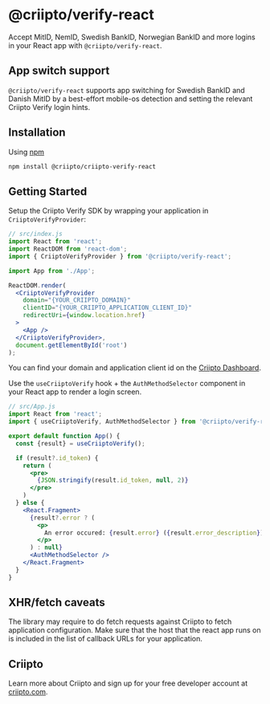 # @criipto/verify-react

Accept MitID, NemID, Swedish BankID, Norwegian BankID and more logins in your React app with `@criipto/verify-react`.

## App switch support

`@criipto/verify-react` supports app switching for Swedish BankID and Danish MitID by a best-effort mobile-os detection and setting the relevant Criipto Verify login hints.

## Installation

Using [npm](https://npmjs.org/)

```sh
npm install @criipto/criipto-verify-react
```

## Getting Started

Setup the Criipto Verify SDK by wrapping your application in `CriiptoVerifyProvider`:

```jsx
// src/index.js
import React from 'react';
import ReactDOM from 'react-dom';
import { CriiptoVerifyProvider } from '@criipto/verify-react';

import App from './App';

ReactDOM.render(
  <CriiptoVerifyProvider
    domain="{YOUR_CRIIPTO_DOMAIN}"
    clientID="{YOUR_CRIIPTO_APPLICATION_CLIENT_ID}"
    redirectUri={window.location.href}
  >
    <App />
  </CriiptoVerifyProvider>,
  document.getElementById('root')
);
```

You can find your domain and application client id on the [Criipto Dashboard](https://dashboard.criipto.com/).

Use the `useCriiptoVerify` hook + the `AuthMethodSelector` component in your React app to render a login screen.

```jsx
// src/App.js
import React from 'react';
import { useCriiptoVerify, AuthMethodSelector } from '@criipto/verify-react';

export default function App() {
  const {result} = useCriiptoVerify();

  if (result?.id_token) {
    return (
      <pre>
        {JSON.stringify(result.id_token, null, 2)}
      </pre>
    )
  } else {
    <React.Fragment>
      {result?.error ? (
        <p>
          An error occured: {result.error} ({result.error_description}). Please try again:
        </p>
      ) : null}
      <AuthMethodSelector />
    </React.Fragment>
  }
}
```

## XHR/fetch caveats

The library may require to do fetch requests against Criipto to fetch application configuration. Make sure that the host that the react app runs on is included in the list of callback URLs for your application.

## Criipto

Learn more about Criipto and sign up for your free developer account at [criipto.com](https://www.criipto.com).
